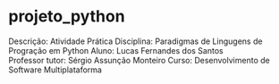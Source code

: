# projeto_python
Descrição: Atividade Prática
Disciplina: Paradigmas de Lingugens de Progração em Python 
Aluno: Lucas Fernandes dos Santos  
Professor tutor: Sérgio Assunção Monteiro
Curso: Desenvolvimento de Software Multiplataforma
